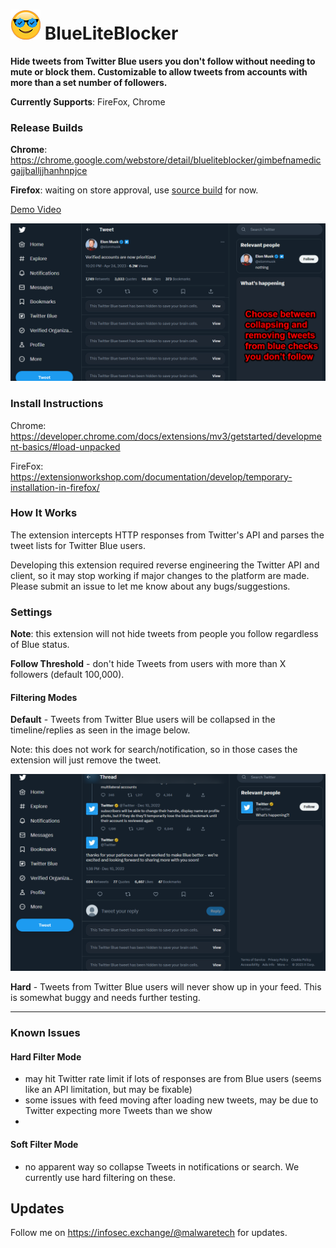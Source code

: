# ![Logo](BlueLiteBlocker/icons/logo-48.png) BlueLiteBlocker 

**Hide tweets from Twitter Blue users you don't follow without needing to mute or block them.
Customizable to allow tweets from accounts with more than a set number of followers.**

**Currently Supports**: FireFox, Chrome
### Release Builds
**Chrome**: https://chrome.google.com/webstore/detail/blueliteblocker/gimbefnamedicgajjballjjhanhnpjce

**Firefox**: waiting on store approval, use [source build](#Install-Instructions) for now.

[Demo Video](https://www.youtube.com/watch?v=nyQomTilJXo)

![Soft Filter Example](/example_screenshot.png?1)


### Install Instructions
Chrome: https://developer.chrome.com/docs/extensions/mv3/getstarted/development-basics/#load-unpacked

FireFox: https://extensionworkshop.com/documentation/develop/temporary-installation-in-firefox/

### How It Works
The extension intercepts HTTP responses from Twitter's API and parses the tweet lists for Twitter Blue users. 

Developing this extension required reverse engineering the Twitter API and client, 
so it may stop working if major changes to the platform are made. Please submit an issue to let me know about any bugs/suggestions.

### Settings
**Note**: this extension will not hide tweets from people you follow regardless of Blue status.

**Follow Threshold** - don't hide Tweets from users with more than X followers (default 100,000).

#### Filtering Modes

**Default** - Tweets from Twitter Blue users will be collapsed in the timeline/replies as seen in the image below. 

Note: this does not work for search/notification, so in those cases the extension will just remove the tweet.

![Soft Filter Example](screenshot_softblock.png)

**Hard** - Tweets from Twitter Blue users will never show up in your feed. This is somewhat buggy and needs further
testing.

-- -
### Known Issues
#### Hard Filter Mode
- may hit Twitter rate limit if lots of responses are from Blue users (seems like an API limitation, but may be fixable)
- some issues with feed moving after loading new tweets, may be due to Twitter expecting more Tweets than we show
- 

#### Soft Filter Mode
- no apparent way so collapse Tweets in notifications or search. We currently use hard filtering on these.


## Updates

Follow me on https://infosec.exchange/@malwaretech for updates.
 
